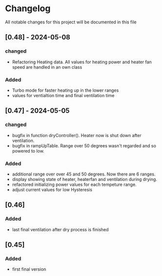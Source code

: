 # Changelog
All notable changes for this project will be documented in this file

## [0.48] - 2024-05-08
### changed
- Refactoring Heating data. All values for heating power and heater fan speed are handled in an own class 
### Added
- Turbo mode for faster heating up in the lower ranges
- values for ventialtion time and final ventilation time

## [0.47] - 2024-05-05
### changed
- bugfix in function dryController(). Heater now is shut down after ventilation.
- bugfix in rampUpTable. Range over 50 degrees wasn't regarded and so powered to low.
### Added
- additional range over over 45 and 50 degrees. Now there are 6 ranges.
- display showing state of heater, heaterfan and ventilation during drying.
- refactored initializing power values for each tempeture range.
- adjust current values for low Hysteresis

## [0.46]
### Added
- last final ventilation after dry process is finished

## [0.45]
### Added
- first final version